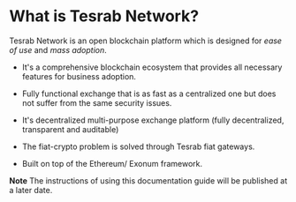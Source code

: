 # What is Tesrab Network? 
Tesrab Network is an open blockchain platform which is designed for *ease of use* and *mass adoption*.

* It's a comprehensive blockchain ecosystem that provides all necessary features for business adoption.

* Fully functional exchange that is as fast as a centralized one but does not suffer from the same security issues.

* It's decentralized multi-purpose exchange platform (fully decentralized, transparent and auditable)

* The fiat-crypto problem is solved through Tesrab fiat gateways.

* Built on top of the Ethereum/ Exonum framework.

**Note** The instructions of using this documentation guide will be published at a later date.
